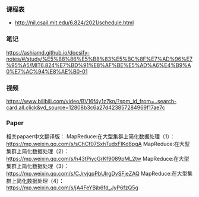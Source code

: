 ### 课程表
- http://nil.csail.mit.edu/6.824/2021/schedule.html
### 笔记
https://ashiamd.github.io/docsify-notes/#/study/%E5%88%86%E5%B8%83%E5%BC%8F%E7%AD%96%E7%95%A5/MIT6.824%E7%BD%91%E8%AF%BE%E5%AD%A6%E4%B9%A0%E7%AC%94%E8%AE%B0-01
### 视频
https://www.bilibili.com/video/BV16f4y1z7kn/?spm_id_from=..search-card.all.click&vd_source=12808b3c6a27d423857284969f17ae7c
### Paper
相关papaer中文翻译版： 
MapReduce:在大型集群上简化数据处理（1）：https://mp.weixin.qq.com/s/sChCf07SxhTudxFIKd8pgA 
MapReduce:在大型集群上简化数据处理（2）：https://mp.weixin.qq.com/s/h43tPiycGrKf9089pML2tw 
MapReduce:在大型集群上简化数据处理（3）：https://mp.weixin.qq.com/s/CJrvjqpPbUIrgDvSFjeZAQ 
MapReduce:在大型集群上简化数据处理（4）：https://mp.weixin.qq.com/s/jA4FeYBjb6fd_JyP6fzQ5g